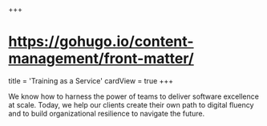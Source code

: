 +++
# https://gohugo.io/content-management/front-matter/
title = 'Training as a Service'
cardView = true
+++

We know how to harness the power of teams to deliver software excellence at scale. Today, we help our clients create their own path to digital fluency and to build organizational resilience to navigate the future.
